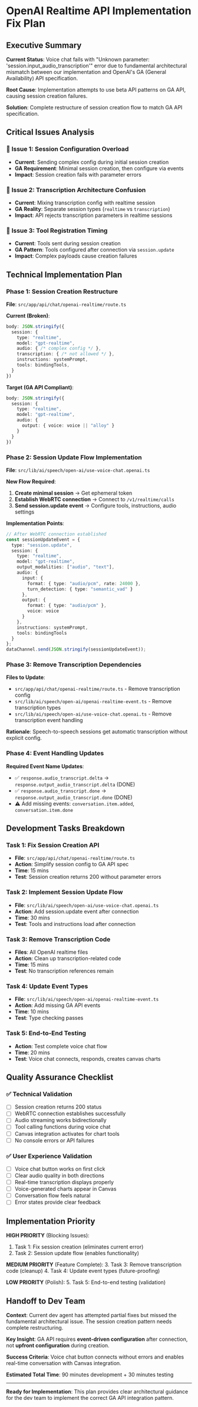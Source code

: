 # OpenAI Realtime API Implementation Fix Plan

## Executive Summary

**Current Status**: Voice chat fails with "Unknown parameter: 'session.input_audio_transcription'" error due to fundamental architectural mismatch between our implementation and OpenAI's GA (General Availability) API specification.

**Root Cause**: Implementation attempts to use beta API patterns on GA API, causing session creation failures.

**Solution**: Complete restructure of session creation flow to match GA API specification.

## Critical Issues Analysis

### 🚨 **Issue 1: Session Configuration Overload**
- **Current**: Sending complex config during initial session creation
- **GA Requirement**: Minimal session creation, then configure via events
- **Impact**: Session creation fails with parameter errors

### 🚨 **Issue 2: Transcription Architecture Confusion**
- **Current**: Mixing transcription config with realtime session
- **GA Reality**: Separate session types (`realtime` vs `transcription`)
- **Impact**: API rejects transcription parameters in realtime sessions

### 🚨 **Issue 3: Tool Registration Timing**
- **Current**: Tools sent during session creation
- **GA Pattern**: Tools configured after connection via `session.update`
- **Impact**: Complex payloads cause creation failures

## Technical Implementation Plan

### Phase 1: Session Creation Restructure

**File**: `src/app/api/chat/openai-realtime/route.ts`

**Current (Broken)**:
```typescript
body: JSON.stringify({
  session: {
    type: "realtime",
    model: "gpt-realtime",
    audio: { /* complex config */ },
    transcription: { /* not allowed */ },
    instructions: systemPrompt,
    tools: bindingTools,
  }
})
```

**Target (GA API Compliant)**:
```typescript
body: JSON.stringify({
  session: {
    type: "realtime",
    model: "gpt-realtime",
    audio: {
      output: { voice: voice || "alloy" }
    }
  }
})
```

### Phase 2: Session Update Flow Implementation

**File**: `src/lib/ai/speech/open-ai/use-voice-chat.openai.ts`

**New Flow Required**:
1. **Create minimal session** → Get ephemeral token
2. **Establish WebRTC connection** → Connect to `/v1/realtime/calls`
3. **Send session.update event** → Configure tools, instructions, audio settings

**Implementation Points**:
```typescript
// After WebRTC connection established
const sessionUpdateEvent = {
  type: "session.update",
  session: {
    type: "realtime",
    model: "gpt-realtime",
    output_modalities: ["audio", "text"],
    audio: {
      input: {
        format: { type: "audio/pcm", rate: 24000 },
        turn_detection: { type: "semantic_vad" }
      },
      output: {
        format: { type: "audio/pcm" },
        voice: voice
      }
    },
    instructions: systemPrompt,
    tools: bindingTools
  }
};
dataChannel.send(JSON.stringify(sessionUpdateEvent));
```

### Phase 3: Remove Transcription Dependencies

**Files to Update**:
- `src/app/api/chat/openai-realtime/route.ts` - Remove transcription config
- `src/lib/ai/speech/open-ai/openai-realtime-event.ts` - Remove transcription types
- `src/lib/ai/speech/open-ai/use-voice-chat.openai.ts` - Remove transcription event handling

**Rationale**: Speech-to-speech sessions get automatic transcription without explicit config.

### Phase 4: Event Handling Updates

**Required Event Name Updates**:
- ✅ `response.audio_transcript.delta` → `response.output_audio_transcript.delta` (DONE)
- ✅ `response.audio_transcript.done` → `response.output_audio_transcript.done` (DONE)
- ⚠️ Add missing events: `conversation.item.added`, `conversation.item.done`

## Development Tasks Breakdown

### Task 1: Fix Session Creation API
- **File**: `src/app/api/chat/openai-realtime/route.ts`
- **Action**: Simplify session config to GA API spec
- **Time**: 15 mins
- **Test**: Session creation returns 200 without parameter errors

### Task 2: Implement Session Update Flow
- **File**: `src/lib/ai/speech/open-ai/use-voice-chat.openai.ts`
- **Action**: Add session.update event after connection
- **Time**: 30 mins
- **Test**: Tools and instructions load after connection

### Task 3: Remove Transcription Code
- **Files**: All OpenAI realtime files
- **Action**: Clean up transcription-related code
- **Time**: 15 mins
- **Test**: No transcription references remain

### Task 4: Update Event Types
- **File**: `src/lib/ai/speech/open-ai/openai-realtime-event.ts`
- **Action**: Add missing GA API events
- **Time**: 10 mins
- **Test**: Type checking passes

### Task 5: End-to-End Testing
- **Action**: Test complete voice chat flow
- **Time**: 20 mins
- **Test**: Voice chat connects, responds, creates canvas charts

## Quality Assurance Checklist

### ✅ **Technical Validation**
- [ ] Session creation returns 200 status
- [ ] WebRTC connection establishes successfully
- [ ] Audio streaming works bidirectionally
- [ ] Tool calling functions during voice chat
- [ ] Canvas integration activates for chart tools
- [ ] No console errors or API failures

### ✅ **User Experience Validation**
- [ ] Voice chat button works on first click
- [ ] Clear audio quality in both directions
- [ ] Real-time transcription displays properly
- [ ] Voice-generated charts appear in Canvas
- [ ] Conversation flow feels natural
- [ ] Error states provide clear feedback

## Implementation Priority

**HIGH PRIORITY** (Blocking Issues):
1. Task 1: Fix session creation (eliminates current error)
2. Task 2: Session update flow (enables functionality)

**MEDIUM PRIORITY** (Feature Complete):
3. Task 3: Remove transcription code (cleanup)
4. Task 4: Update event types (future-proofing)

**LOW PRIORITY** (Polish):
5. Task 5: End-to-end testing (validation)

## Handoff to Dev Team

**Context**: Current dev agent has attempted partial fixes but missed the fundamental architectural issue. The session creation pattern needs complete restructuring.

**Key Insight**: GA API requires **event-driven configuration** after connection, not **upfront configuration** during creation.

**Success Criteria**: Voice chat button connects without errors and enables real-time conversation with Canvas integration.

**Estimated Total Time**: 90 minutes development + 30 minutes testing

---

**Ready for Implementation**: This plan provides clear architectural guidance for the dev team to implement the correct GA API integration pattern.